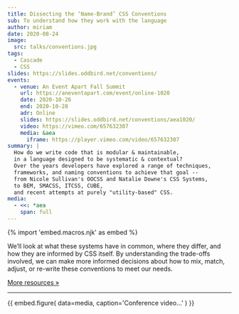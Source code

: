 ```yaml
---
title: Dissecting the ‘Name-Brand’ CSS Conventions
sub: To understand how they work with the language
author: miriam
date: 2020-08-24
image:
  src: talks/conventions.jpg
tags:
  - Cascade
  - CSS
slides: https://slides.oddbird.net/conventions/
events:
  - venue: An Event Apart Fall Summit
    url: https://aneventapart.com/event/online-1020
    date: 2020-10-26
    end: 2020-10-28
    adr: Online
    slides: https://slides.oddbird.net/conventions/aea1020/
    video: https://vimeo.com/657632307
    media: &aea
      iframe: https://player.vimeo.com/video/657632307
summary: |
  How do we write code that is modular & maintainable,
  in a language designed to be systematic & contextual?
  Over the years developers have explored a range of techniques,
  frameworks, and naming conventions to achieve that goal --
  from Nicole Sullivan's OOCSS and Natalie Downe's CSS Systems,
  to BEM, SMACSS, ITCSS, CUBE,
  and recent attempts at purely "utility-based" CSS.
media:
  - <<: *aea
    span: full
---
```

{% import 'embed.macros.njk' as embed %}

We’ll look at what these systems have in common,
where they differ, and how they are informed by CSS itself.
By understanding the trade-offs involved,
we can make more informed decisions
about how to mix, match, adjust,
or re-write these conventions to meet our needs.

[More resources »](https://slides.oddbird.net/conventions/resources/)

------

{{ embed.figure(
  data=media,
  caption='Conference video...'
) }}

